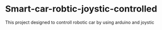 # Smart-car-robtic-joystic-controlled
This project designed to controll robotic car by using arduino and joystic
